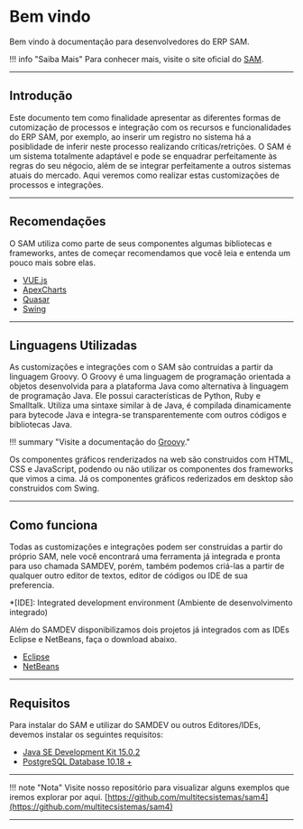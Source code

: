 # Bem vindo

Bem vindo à documentação para desenvolvedores do ERP SAM.

!!! info "Saiba Mais"
	Para conhecer mais, visite o site oficial do [SAM](https://multitecsistemas.com.br). 

----

## Introdução

Este documento tem como finalidade apresentar as diferentes formas de cutomização de processos e integração com os recursos e funcionalidades do ERP SAM, por exemplo, ao inserir um registro no sistema há a posiblidade de inferir neste processo realizando críticas/retrições. O SAM é um sistema totalmente adaptável e pode se enquadrar perfeitamente às regras do seu négocio, além de se integrar perfeitamente a outros sistemas atuais do mercado. Aqui veremos como realizar estas customizações de processos e integrações.

----

## Recomendações

O SAM utiliza como parte de seus componentes algumas bibliotecas e frameworks, antes de começar recomendamos que você leia e entenda um pouco mais sobre elas.

- [VUE.js](https://br.vuejs.org/v2/guide/index.html)
- [ApexCharts](https://apexcharts.com/docs/installation/)
- [Quasar](https://quasar.dev/)
- [Swing](https://docs.oracle.com/javase/tutorial/uiswing/start/about.html)

----

## Linguagens Utilizadas

As customizações e integrações com o SAM são contruidas a partir da linguagem Groovy. O Groovy é uma linguagem de programação orientada a objetos desenvolvida para a plataforma Java como alternativa à linguagem de programação Java. Ele possui características de Python, Ruby e Smalltalk. Utiliza uma sintaxe similar à de Java, é compilada dinamicamente para bytecode Java e integra-se transparentemente com outros códigos e bibliotecas Java.

!!! summary "Visite a documentação do [Groovy](https://groovy-lang.org/documentation.html)."

Os componentes gráficos renderizados na web são construidos com HTML, CSS e JavaScript, podendo ou não utilizar os componentes dos frameworks que vimos a cima. Já os componentes gráficos rederizados em desktop são construidos com Swing.

----

## Como funciona

Todas as customizações e integrações podem ser construidas a partir do próprio SAM, nele você encontrará uma ferramenta já integrada e pronta para uso chamada SAMDEV, porém, também podemos criá-las a partir de qualquer outro editor de textos, editor de códigos ou IDE de sua preferencia.

*[IDE]: Integrated development environment (Ambiente de desenvolvimento integrado)


Além do SAMDEV disponibilizamos dois projetos já integrados com as IDEs Eclipse e NetBeans, faça o download abaixo.

- [Eclipse](https://s3-sa-east-1.amazonaws.com/br.com.samdev/templates/eclipse-samdev.zip)
- [NetBeans](https://s3-sa-east-1.amazonaws.com/br.com.samdev/templates/template_projeto_formula_revenda.zip)

----

## Requisitos

Para instalar do SAM e utilizar do SAMDEV ou outros Editores/IDEs, devemos instalar os seguintes requisitos:

- [Java SE Development Kit 15.0.2](https://www.oracle.com/java/technologies/javase/jdk15-archive-downloads.html)
- [PostgreSQL Database 10.18 +](https://www.oracle.com/java/technologies/javase/jdk15-archive-downloads.html)

----

!!! note "Nota"
	Visite nosso repositório para visualizar alguns exemplos que iremos explorar por aqui. 
	[https://github.com/multitecsistemas/sam4](https://github.com/multitecsistemas/sam4)

----
